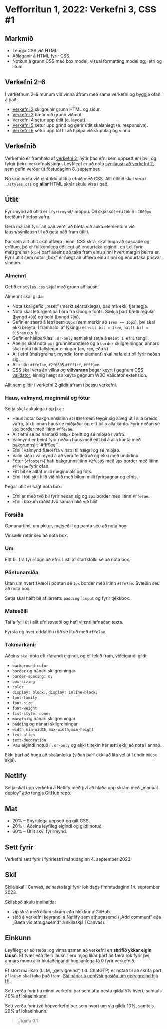 # Vefforritun 1, 2022: Verkefni 3, CSS #1

## Markmið

- Tengja CSS við HTML.
- Aðlaganir á HTML fyrir CSS.
- Notkun á grunn CSS með box model; visual formatting model og; letri og litum.

## Verkefni 2–6

Í verkefnum 2–6 munum við vinna áfram með sama verkefni og byggja ofan á það:

- [Verkefni 2](https://github.com/vefforritun/vef1-2023-v2) skilgreinir grunn HTML og síður.
- [Verkefni 3](https://github.com/vefforritun/vef1-2023-v3) bætir við grunn viðmóti.
- [Verkefni 4](https://github.com/vefforritun/vef1-2023-v4) setur upp útlit (e. layout).
- [Verkefni 5](https://github.com/vefforritun/vef1-2023-v5) setur upp grind og gerir útlit skalanlegt (e. responsive).
- [Verkefni 6](https://github.com/vefforritun/vef1-2023-v6) setur upp tól til að hjálpa við skipulag og vinnu.

## Verkefnið

Verkefnið er framhald af [verkefni 2](https://github.com/vefforritun/vef1-2023-v2), nýtir það efni sem uppsett er í því, og fylgir þeirri verkefnalýsingu. Leyfilegt er að nota [sýnilausn að verkefni 2](https://github.com/vefforritun/vef1-2023-v2-synilausn), sem gefin verður út föstudaginn 8. september.

Nú skal bæta við einföldu útliti á efnið með CSS. Allt útlitið skal vera í `./styles.css` og **allar** HTML skrár skulu vísa í það.

## Útlit

Fyrirmynd að útliti er í `fyrirmynd/` möppu. Öll skjáskot eru tekin í `1000px` breiðum Firefox vafra.

Gera má ráð fyrir að það verði að bæta við auka elementum við lausn/sýnilausn til að geta náð fram útliti.

Þar sem allt útlit skal útfæra í einni CSS skrá, skal huga að cascade og erfðum, þó er fullkomlega eðlilegt að endurtaka eigindi, en t.d. fyrir málsgreinar (`<p>`) þarf aðeins að taka fram einu sinni hvert margin þeirra er. Fyrir útlit sem notar „box“ er hægt að útfæra einu sinni og endurtaka þrisvar sinnum.

### Almennt

Gefið er `styles.css` skjal með grunn að lausn.

Almennt skal gilda:

- Nota skal gefið „reset“ (merkt sérstaklega), það má ekki fjarlægja.
- Nota skal leturgerðina Lora frá Google fonts. Sækja þarf bæði regular (þyngd `400`) og bold (þyngd `700`).
- Gefin er stærð á letri sem `16px` (sem merkir að `1rem == 16px`), því skal ekki breyta. Í framhaldi af lýsingu er `eitt bil = 1rem`, `hálft bil = 0.5rem` o.s.fr.
- Gefin er hjálparklasi `.sr-only` sem skal setja á `Beint í efni` tengil.
- Aðeins skal nota `px` í grunnleturstærð og á `border` skilgreiningar, annars skal nota hlutfallslegar einingar (`em`, `rem`, eða `%`)
- Allt efni (málsgreinar, myndir, form element) skal hafa eitt bil fyrir neðan sig.
- Allir litir: `#ffe7ae`, `#2f0505` `#fff1cf`, `#fff9ee`
- CSS skal vera án villna og **viðvarana** þegar keyrt í gegnum [CSS validator](https://jigsaw.w3.org/css-validator/), einnig hægt að keyra gegnum W3C Validator extension.

Allt sem gildir í verkefni 2 gildir áfram í þessu verkefni.

### Haus, valmynd, meginmál og fótur

Setja skal aukalega upp þ.a.:

- Haus notar bakgrunnslitinn `#2f0505` sem teygir sig alveg út í alla breidd vafra, texti innan haus sé miðjaður og eitt bil á alla kanta. Fyrir neðan sé `8px` border með litinn `#ffe7ae`.
- Allt efni sé að hámarki `900px` breitt og sé miðjað í vafra.
- Valmynd er beint fyrir neðan haus með eitt bil á alla kanta með bakgrunnslit `#fff9ee``.
- Efni í valmynd flæði frá vinstri til hægri og sé miðjað.
- Valin síða í valmynd á að vera feitletruð og ekki með undirlínu.
- Fótur (`<footer>`) hafi bakgrunnslitinn `#2f0505` með `8px` border með litinn `#ffe7ae` fyrir ofan.
- Eitt bil sé alltaf milli meginmáls og fóts.
- Efni í fóti sitji hlið við hlið með bilum milli fyrirsagnar og efnis.

Þegar útlit er sagt nota box:

- Efni er með tvö bil fyrir neðan sig og `2px` border með litinn `#ffe7ae`.
- Efni í boxum raðist tvö saman hlið við hlið

### Forsíða

Opnunartími, um okkur, matseðill og panta séu að nota box.

Vinsælir réttir séu að nota box.

### Um

Eitt bil frá fyrirsögn að efni. Listi af starfsfólki sé að nota box.


### Pöntunarsíða

Utan um hvert svæði í pöntun sé `1px` border með litinn `#ffe7ae`. Svæðin séu að nota box.

Setja skal hálft bil af lárréttu `padding` í `input` og fyrir tjékkbox.

### Matseðill

Tafla fylli út í allt efnissvæði og hafi vinstri jafnaðan texta.

Fyrsta og hver oddatölu röð sé lituð með `#ffe7ae`.

### Takmarkanir

Aðeins skal nota eftirfarandi eigindi, og ef tekið fram, viðeigandi gildi:

- `background-color`
- `border` og nánari skilgreiningar
- `border-spacing: 0;`
- `box-sizing`
- `color`
- `display: block;`, `display: inline-block;`
- `font-family`
- `font-size`
- `font-weight`
- `list-style: none;`
- `margin` og nánari skilgreiningar
- `padding` og nánari skilgreiningar
- `width`, `min-width`, `max-width`, `min-height`
- `text-align`
- `text-decoration`
- Þau eigindi notuð í `.sr-only` og ekki tiltekin hér ætti ekki að nota í annað.

Ekki þarf að huga að skalanleika (síðan þarf ekki að líta vel út í undir `800px` skjá).

## Netlify

Setja skal upp verkefni á Netlify með því að hlaða upp skrám með „manual deploy“ _eða_ tengja GitHub repo.

## Mat

- 20% – Snyrtilega uppsett og gilt CSS.
- 20% – Aðeins leyfileg eigindi og gildi notuð.
- 60% – Útlit skv. fyrirmynd.

## Sett fyrir

Verkefni sett fyrir í fyrirlestri mánudaginn 4. september 2023.

## Skil

Skila skal í Canvas, seinasta lagi fyrir lok dags fimmtudaginn 14. september 2023.

Skilaboð skulu innihalda:

- zip skrá með öllum skrám _eða_ hlekkur á GitHub.
- slóð á verkefni keyrandi á Netlify sem athugasemd („Add comment“ eða „Bæta við athugasemd“ á skilaskjá í Canvas).

## Einkunn

Leyfilegt er að ræða, og vinna saman að verkefni en **skrifið ykkar eigin lausn**. Ef tvær eða fleiri lausnir eru mjög líkar þarf að færa rök fyrir því, annars munu allir hlutaðeigandi hugsanlega fá 0 fyrir verkefnið.

Ef stórt mállíkan (LLM, „gervigreind“, t.d. ChatGTP) er notað til að skrifa part af lausn skal taka það fram. [Sjá nánar á upplýsingasíða um gervigreind hjá HÍ](https://gervigreind.hi.is/).

Sett verða fyrir tíu minni verkefni þar sem átta bestu gilda 5% hvert, samtals 40% af lokaeinkunn.

Sett verða fyrir tvö hópverkefni þar sem hvort um sig gildir 10%, samtals 20% af lokaeinkunn.

> Útgáfa 0.1
